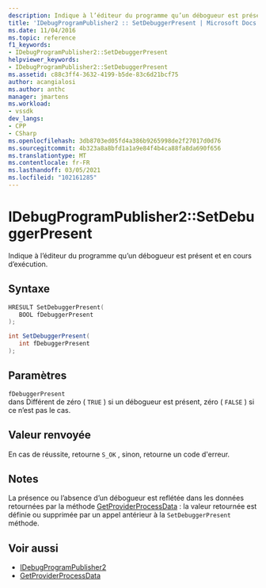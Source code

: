```yaml
---
description: Indique à l’éditeur du programme qu’un débogueur est présent et en cours d’exécution.
title: 'IDebugProgramPublisher2 :: SetDebuggerPresent | Microsoft Docs'
ms.date: 11/04/2016
ms.topic: reference
f1_keywords:
- IDebugProgramPublisher2::SetDebuggerPresent
helpviewer_keywords:
- IDebugProgramPublisher2::SetDebuggerPresent
ms.assetid: c88c3ff4-3632-4199-b5de-83c6d21bcf75
author: acangialosi
ms.author: anthc
manager: jmartens
ms.workload:
- vssdk
dev_langs:
- CPP
- CSharp
ms.openlocfilehash: 3db8703ed05fd4a386b9265998de2f27017d0d76
ms.sourcegitcommit: 4b323a8a8bfd1a1a9e84f4b4ca88fa8da690f656
ms.translationtype: MT
ms.contentlocale: fr-FR
ms.lasthandoff: 03/05/2021
ms.locfileid: "102161285"
---
```

# <a name="idebugprogrampublisher2setdebuggerpresent"></a>IDebugProgramPublisher2::SetDebuggerPresent
Indique à l’éditeur du programme qu’un débogueur est présent et en cours d’exécution.

## <a name="syntax"></a>Syntaxe

```cpp
HRESULT SetDebuggerPresent(
   BOOL fDebuggerPresent
);
```

```csharp
int SetDebuggerPresent(
   int fDebuggerPresent
);
```

## <a name="parameters"></a>Paramètres
`fDebuggerPresent`\
dans Différent de zéro ( `TRUE` ) si un débogueur est présent, zéro ( `FALSE` ) si ce n’est pas le cas.

## <a name="return-value"></a>Valeur renvoyée
 En cas de réussite, retourne `S_OK` , sinon, retourne un code d'erreur.

## <a name="remarks"></a>Notes
 La présence ou l’absence d’un débogueur est reflétée dans les données retournées par la méthode [GetProviderProcessData](../../../extensibility/debugger/reference/idebugprogramprovider2-getproviderprocessdata.md) : la valeur retournée est définie ou supprimée par un appel antérieur à la `SetDebuggerPresent` méthode.

## <a name="see-also"></a>Voir aussi
- [IDebugProgramPublisher2](../../../extensibility/debugger/reference/idebugprogrampublisher2.md)
- [GetProviderProcessData](../../../extensibility/debugger/reference/idebugprogramprovider2-getproviderprocessdata.md)
